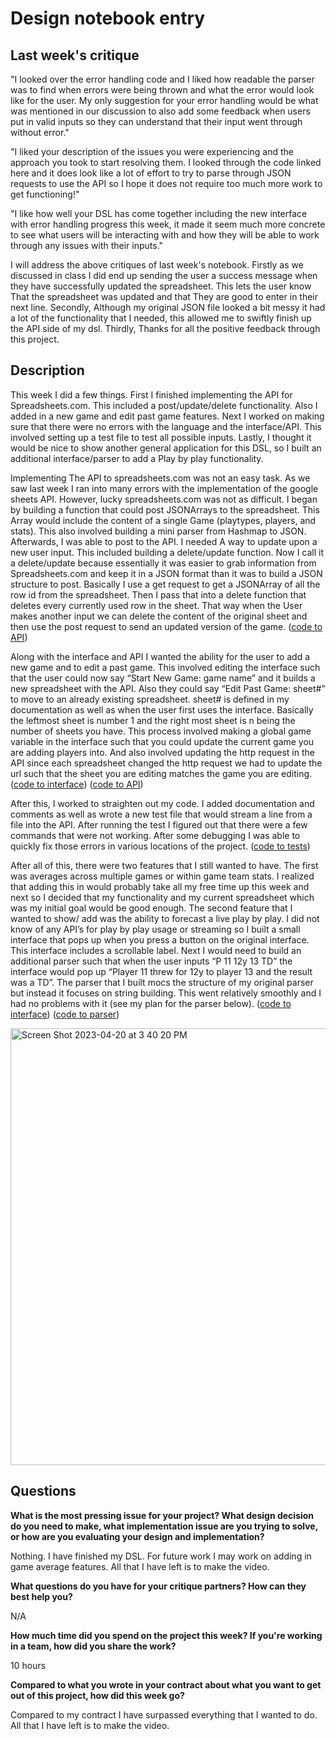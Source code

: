 # Design notebook entry

## Last week's critique

"I looked over the error handling code and I liked how readable the parser was to find when errors were being thrown and what the error would look like for the user. My only suggestion for your error handling would be what was mentioned in our discussion to also add some feedback when users put in valid inputs so they can understand that their input went through without error."

"I liked your description of the issues you were experiencing and the approach you took to start resolving them. I looked through the code linked here and it does look like a lot of effort to try to parse through JSON requests to use the API so I hope it does not require too much more work to get functioning!"

"I like how well your DSL has come together including the new interface with error handling progress this week, it made it seem much more concrete to see what users will be interacting with and how they will be able to work through any issues with their inputs."

I will address the above critiques of last week's notebook. Firstly as we discussed in class I did end up sending the user a success message when they have successfully updated the spreadsheet. This lets the user know That the spreadsheet was updated and that They are good to enter in their next line. Secondly, Although my original JSON file looked a bit messy it had a lot of the functionality that I needed, this allowed me to swiftly finish up the API side of my dsl. Thirdly, Thanks for all the positive feedback through this project. 



## Description

This week I did a few things. First I finished implementing the API for Spreadsheets.com. This included a post/update/delete functionality. Also I added in a new game and edit past game features. Next I worked on making sure that there were no errors with the language and the interface/API. This involved setting up a test file to test all possible inputs. 
Lastly, I thought it would be nice to show another general application for this DSL, so I built an additional interface/parser to add a Play by play functionality.

Implementing The API to spreadsheets.com was not an easy task. As we saw last week I ran into many errors with the implementation of the google sheets API. However, lucky spreadsheets.com was not as difficult. I began by building a function that could post JSONArrays to the spreadsheet. This Array would include the content of a single Game (playtypes, players, and stats). This also involved building a mini parser from Hashmap to JSON. Afterwards, I was able to post to the API. I needed A way to update upon a new user input. This included building a delete/update function. Now I call it a delete/update because essentially it was easier to grab information from Spreadsheets.com and keep it in a JSON format than it was to build a JSON structure to post. Basically I use a get request to get a JSONArray of all the row id from the spreadsheet. Then I pass that into a delete function that deletes every currently used row in the sheet. That way when the User makes another input we can delete the content of the original sheet and then use the post request to send an updated version of the game.  ([code to API](https://github.com/hmc-cs111-spring2023/Bbecker8-Artifact/blob/main/my-dsl/app/src/main/java/my/dsl/API/SpreadsheetApi.java))


Along with the interface and API I wanted the ability for the user to add a new game and to edit a past game. This involved editing the interface such that the user could now say “Start New Game: game name” and it builds a new spreadsheet with the API. Also they could say “Edit Past Game: sheet#” to move to an already existing spreadsheet. sheet# is defined in my documentation as well as when the user first uses the interface. Basically the leftmost sheet is number 1 and the right most sheet is n being the number of sheets you have. This process involved making a global game variable in the interface such that you could update the current game you are adding players into. And also involved updating the http request in the API since each spreadsheet changed the http request we had to update the url such that the sheet you are editing matches the game you are editing. ([code to interface](https://github.com/hmc-cs111-spring2023/Bbecker8-Artifact/blob/main/my-dsl/app/src/main/java/my/dsl/Interface/App.java)) ([code to API](https://github.com/hmc-cs111-spring2023/Bbecker8-Artifact/blob/main/my-dsl/app/src/main/java/my/dsl/API/SpreadsheetApi.java))

After this, I worked to straighten out my code. I added documentation and comments as well as wrote a new test file that would stream a line from a file into the API. After running the test I figured out that there were a few commands that were not working. After some debugging I was able to quickly fix those errors in various locations of the project. ([code to tests](https://github.com/hmc-cs111-spring2023/Bbecker8-Artifact/tree/main/my-dsl/app/src/test/java/my/dsl))

After all of this, there were two features that I still wanted to have. The first was averages across multiple games or within game team stats. I realized that adding this in would probably take all my free time up this week and next so I decided that my functionality and my current spreadsheet which was my initial goal would be good enough. The second feature that I wanted to show/ add was the ability to forecast a live play by play. I did not know of any API’s for play by play usage or streaming so I built a small interface that pops up when you press a button on the original interface. This interface includes a scrollable label. Next I would need to build an additional parser such that when the user inputs “P 11 12y 13 TD” the interface would pop up “Player 11 threw for 12y to player 13 and the result was a TD”. The parser that I built mocs the structure of my original parser but instead it focuses on string building. This went relatively smoothly and I had no problems with it (see my plan for the parser below). ([code to interface](https://github.com/hmc-cs111-spring2023/Bbecker8-Artifact/blob/main/my-dsl/app/src/main/java/my/dsl/Interface/App.java)) ([code to parser](https://github.com/hmc-cs111-spring2023/Bbecker8-Artifact/blob/main/my-dsl/app/src/main/java/my/dsl/Parser/PlayByParser.java)) 

<img width="699" alt="Screen Shot 2023-04-20 at 3 40 20 PM" src="https://user-images.githubusercontent.com/97985236/233501887-670b2e00-05ec-4933-86f5-8e31e0d7dd89.png">


## Questions

**What is the most pressing issue for your project? What design decision do
you need to make, what implementation issue are you trying to solve, or how
are you evaluating your design and implementation?**

Nothing. I have finished my DSL. For future work I may work on adding in game average features. All that I have left is to make the video. 

**What questions do you have for your critique partners? How can they best help
you?**

N/A

**How much time did you spend on the project this week? If you're working in a
team, how did you share the work?**

10 hours

**Compared to what you wrote in your contract about what you want to get out of this
project, how did this week go?**

Compared to my contract I have surpassed everything that I wanted to do. All that I have left is to make the video. 
